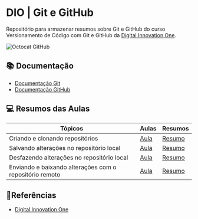 # DIO | Git e GitHub

Repositório para armazenar resumos sobre Git e GitHub do curso Versionamento de Código com Git e GitHub da [Digital Innovation One](https://www.dio.me/).


![Octocat GitHub](https://qph.cf2.quoracdn.net/main-qimg-729a22aba98d1235fdce4883accaf81e)


## 📚 Documentação
- [Documentação Git](https://git-scm.com/doc)
- [Documentação GitHub](https://docs.github.com/pt)

## 💻 Resumos das Aulas

| Tópicos | Aulas | Resumos |
| ----- | ------- | ------- |
| Criando e clonando repositórios|[Aula](https://web.dio.me/course/versionamento-de-codigo-com-git-e-github/learning/a377a00b-461c-4ab0-8258-3addd2fef14c?back=/track/decola-tech-avanade-net-developer&tab=undefined&moduleId=undefined) | [Resumo](https://docs.google.com/document/d/1icOfhlyNGpnkIYuKlAJdLP8Yc8A5uHz5UDvfcUSzqqw/edit?usp=sharing)
| Salvando alterações no repositório local | [Aula](https://web.dio.me/course/versionamento-de-codigo-com-git-e-github/learning/599dd3dd-d189-474f-a55c-22f37b4472da?back=/track/decola-tech-avanade-net-developer&tab=undefined&moduleId=undefined) | [Resumo](https://docs.google.com/document/d/17sX8ki-uIrilET0-Ho5tkRFjPVGv1hiRmJKuYKD4XuQ/edit) |
| Desfazendo alterações no repositório local | [Aula](https://web.dio.me/course/versionamento-de-codigo-com-git-e-github/learning/3f9f2336-6fd5-44cb-ba39-d1a4f6448023?back=/track/decola-tech-avanade-net-developer&tab=undefined&moduleId=undefined) | [Resumo](https://docs.google.com/document/d/13eV5cfv5aup495uBPLcrp-gs2z_uLEtLUWQLMy8RJGI/edit?usp=sharing)
| Enviando e baixando alterações com o repositório remoto | [Aula](https://web.dio.me/course/versionamento-de-codigo-com-git-e-github/learning/dd17c56e-2327-493c-942a-358a49a26549?back=/track/decola-tech-avanade-net-developer&tab=undefined&moduleId=undefined) | [Resumo](https://docs.google.com/document/d/1xNqRmmsDAQB2kED3jPekVv9EQfTxiNXWcTi4XbKKGCs/edit?usp=sharing)

## 📝Referências

- [Digital Innovation One](https://www.dio.me/)
